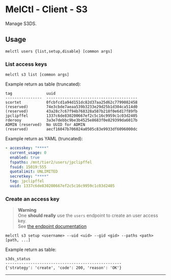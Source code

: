 # MelCtl - Client - S3

Manage S3DS.

## Usage

```shell
melctl users {list,setup,disable} [common args]
```

### List access keys

```shell
melctl s3 list [common args]
```

Example return as table (truncated):

```
tag               uuid
----------------  ----------------------------------------
scortet           0fcbfcd1a94d151dc82d37aa25d62c7799082458
(reserved)        74e3cbde7aeaa539b3233e29d25b1d304ca514d0
(reserved)        43a28c7c67f94b768328a587b218f0e6d17f89fb
jpclipffel        1337c6de830200667ef2c5c16c9959c1c03d2405
rderooy           3a3e7debbc9be3b4525e8683f0e829399da6017b
ADMIN (reserved)  No UUID for ADMIN
(reserved)        aecf16047b706024a0505c83e9933df6096000dc
```

Example return as YAML (truncated):

```yaml
- accesskey: "****"
  current_usage: 0
  enabled: true
  fspaths: /mnt/tier2/users/jpclipffel
  fsuid: 15019:555
  quotalimit: UNLIMITED
  secretkey: "****"
  tag: jpclipffel
  uuid: 1337c6de830200667ef2c5c16c9959c1c03d2405
```

### Create an access key

> **Warning**  
> One **should really** use the `users` endpoint to create an user access key.  
> See [the endpoint documentation](./users.md)  

```
melctl s3 setup <username> --uid <uid> --gid <gid> --paths <path> [path, ...]
```

Example return as table:

```
s3ds_status
---------------------------------------------------
{'strategy': 'create', 'code': 200, 'reason': 'OK'}
```

---

